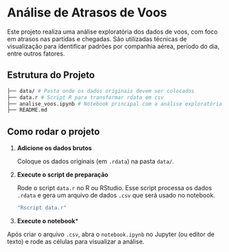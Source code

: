 # Análise de Atrasos de Voos

Este projeto realiza uma análise exploratória dos dados de voos, com foco em atrasos nas partidas e chegadas. São utilizadas técnicas de visualização para identificar padrões por companhia aérea, período do dia, entre outros fatores.

## Estrutura do Projeto
```bash
├── data/ # Pasta onde os dados originais devem ser colocados
├── data.r # Script R para transformar rdata em csv
├── analise_voos.ipynb # Notebook principal com a análise exploratória
├── README.md
```


## Como rodar o projeto

1. **Adicione os dados brutos**

   Coloque os dados originais (em `.rdata`) na pasta `data/`.

2. **Execute o script de preparação**

   Rode o script `data.r` no R ou RStudio. Esse script processa os dados `.rdata` e gera um arquivo de dados `.csv` que será usado no notebook.

   ```bash
   "Rscript data.r"
   ```

3. **Execute o notebook***

Após criar o arquivo `.csv`, abra o `notebook.ipynb` no Jupyter (ou editor de texto) e rode as células para visualizar a análise.
